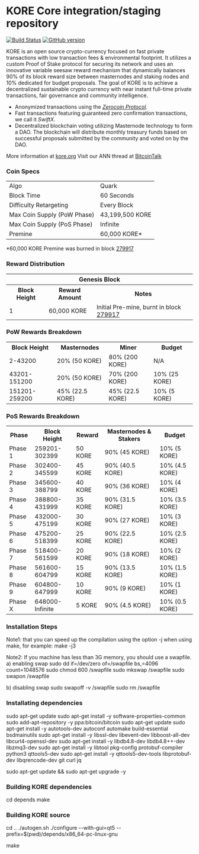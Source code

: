KORE Core integration/staging repository
=====================================

[![Build Status](https://travis-ci.org/KORE-Project/KORE.svg?branch=master)](https://travis-ci.org/KORE-Project/KORE) [![GitHub version](https://badge.fury.io/gh/KORE-Project%2FKORE.svg)](https://badge.fury.io/gh/KORE-Project%2FKORE)

KORE is an open source crypto-currency focused on fast private transactions with low transaction fees & environmental footprint.  It utilizes a custom Proof of Stake protocol for securing its network and uses an innovative variable seesaw reward mechanism that dynamically balances 90% of its block reward size between masternodes and staking nodes and 10% dedicated for budget proposals. The goal of KORE is to achieve a decentralized sustainable crypto currency with near instant full-time private transactions, fair governance and community intelligence.
- Anonymized transactions using the [_Zerocoin Protocol_](http://www.kore.org/zpiv).
- Fast transactions featuring guaranteed zero confirmation transactions, we call it _SwiftX_.
- Decentralized blockchain voting utilizing Masternode technology to form a DAO. The blockchain will distribute monthly treasury funds based on successful proposals submitted by the community and voted on by the DAO.

More information at [kore.org](http://www.kore.org) Visit our ANN thread at [BitcoinTalk](http://www.bitcointalk.org/index.php?topic=1262920)

### Coin Specs
<table>
<tr><td>Algo</td><td>Quark</td></tr>
<tr><td>Block Time</td><td>60 Seconds</td></tr>
<tr><td>Difficulty Retargeting</td><td>Every Block</td></tr>
<tr><td>Max Coin Supply (PoW Phase)</td><td>43,199,500 KORE</td></tr>
<tr><td>Max Coin Supply (PoS Phase)</td><td>Infinite</td></tr>
<tr><td>Premine</td><td>60,000 KORE*</td></tr>
</table>

*60,000 KORE Premine was burned in block [279917](http://www.presstab.pw/phpexplorer/KORE/block.php?blockhash=206d9cfe859798a0b0898ab00d7300be94de0f5469bb446cecb41c3e173a57e0)

### Reward Distribution

<table>
<th colspan=4>Genesis Block</th>
<tr><th>Block Height</th><th>Reward Amount</th><th>Notes</th></tr>
<tr><td>1</td><td>60,000 KORE</td><td>Initial Pre-mine, burnt in block <a href="http://www.presstab.pw/phpexplorer/KORE/block.php?blockhash=206d9cfe859798a0b0898ab00d7300be94de0f5469bb446cecb41c3e173a57e0">279917</a></td></tr>
</table>

### PoW Rewards Breakdown

<table>
<th>Block Height</th><th>Masternodes</th><th>Miner</th><th>Budget</th>
<tr><td>2-43200</td><td>20% (50 KORE)</td><td>80% (200 KORE)</td><td>N/A</td></tr>
<tr><td>43201-151200</td><td>20% (50 KORE)</td><td>70% (200 KORE)</td><td>10% (25 KORE)</td></tr>
<tr><td>151201-259200</td><td>45% (22.5 KORE)</td><td>45% (22.5 KORE)</td><td>10% (5 KORE)</td></tr>
</table>

### PoS Rewards Breakdown

<table>
<th>Phase</th><th>Block Height</th><th>Reward</th><th>Masternodes & Stakers</th><th>Budget</th>
<tr><td>Phase 1</td><td>259201-302399</td><td>50 KORE</td><td>90% (45 KORE)</td><td>10% (5 KORE)</td></tr>
<tr><td>Phase 2</td><td>302400-345599</td><td>45 KORE</td><td>90% (40.5 KORE)</td><td>10% (4.5 KORE)</td></tr>
<tr><td>Phase 3</td><td>345600-388799</td><td>40 KORE</td><td>90% (36 KORE)</td><td>10% (4 KORE)</td></tr>
<tr><td>Phase 4</td><td>388800-431999</td><td>35 KORE</td><td>90% (31.5 KORE)</td><td>10% (3.5 KORE)</td></tr>
<tr><td>Phase 5</td><td>432000-475199</td><td>30 KORE</td><td>90% (27 KORE)</td><td>10% (3 KORE)</td></tr>
<tr><td>Phase 6</td><td>475200-518399</td><td>25 KORE</td><td>90% (22.5 KORE)</td><td>10% (2.5 KORE)</td></tr>
<tr><td>Phase 7</td><td>518400-561599</td><td>20 KORE</td><td>90% (18 KORE)</td><td>10% (2 KORE)</td></tr>
<tr><td>Phase 8</td><td>561600-604799</td><td>15 KORE</td><td>90% (13.5 KORE)</td><td>10% (1.5 KORE)</td></tr>
<tr><td>Phase 9</td><td>604800-647999</td><td>10 KORE</td><td>90% (9 KORE)</td><td>10% (1 KORE)</td></tr>
<tr><td>Phase X</td><td>648000-Infinite</td><td>5 KORE</td><td>90% (4.5 KORE)</td><td>10% (0.5 KORE)</td></tr>
</table>


### Installation Steps
Note1: that you can speed up the compilation using the option -j when using make, for example: make -j3

Note2: If you machine has less than 3G memory, you should use a swapfile.
a) enabling swap
    sudo dd if=/dev/zero of=/swapfile bs,=4096 count=1048576
    sudo chmod 600 /swapfile
    sudo mkswap /swapfile
    sudo swapon /swapfile

b) disabling swap
    sudo swapoff -v /swapfile
    sudo rm /swapfile


### Installating dependencies

sudo apt-get update
sudo apt-get install -y software-properties-common
sudo add-apt-repository -y ppa:bitcoin/bitcoin
sudo apt-get update
sudo apt-get install -y autotools-dev autoconf automake build-essential bsdmainutils 
sudo apt-get install -y libssl-dev libevent-dev libboost-all-dev libcurl4-openssl-dev sudo apt-get install -y libdb4.8-dev libdb4.8++-dev libzmq3-dev 
sudo apt-get install -y libtool pkg-config protobuf-compiler python3 qttools5-dev
sudo apt-get install -y qttools5-dev-tools libprotobuf-dev libqrencode-dev git curl jq

sudo apt-get update && sudo apt-get upgrade -y

### Building KORE dependencies
cd depends
make

### Building KORE source
cd ..
./autogen.sh
./configure --with-gui=qt5 --prefix=$(pwd)/depends/x86_64-pc-linux-gnu

make

